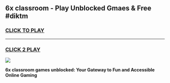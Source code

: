 
## 6x classroom - Play Unblocked Gmaes & Free #diktm
<h3>
<a href="https://premium.freeplayer.one?title=6x_classroom&ref=03M">CLICK TO PLAY</a></h3>
<hr>

<h3>
<a href="https://premium.freeplayer.one?title=6x_classroom&ref=03M">CLICK 2 PLAY</a>
  
</h3>

<a href="https://premium.freeplayer.one?title=6x_classroom&ref=03M"><img src="https://clearcache.store/games.png"></a>


**6x classroom games unblocked: Your Gateway to Fun and Accessible Online Gaming**
